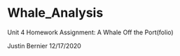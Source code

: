 # Whale_Analysis
Unit 4 Homework Assignment: A Whale Off the Port(folio)

Justin Bernier
12/17/2020
